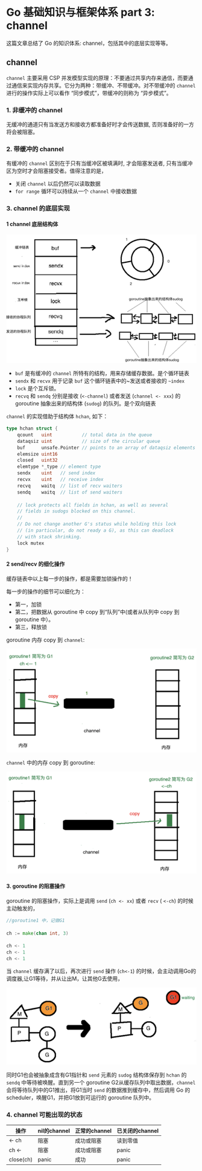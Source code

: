 # Go 基础知识与框架体系 part 3: channel


这篇文章总结了 Go 的知识体系: channel，包括其中的底层实现等等。

<!--more-->


## channel

`channel` 主要采用 CSP 并发模型实现的原理：不要通过共享内存来通信，而要通过通信来实现内存共享。它分为两种：带缓冲、不带缓冲。对不带缓冲的 `channel` 进行的操作实际上可以看作 “同步模式”，带缓冲的则称为 “异步模式”。

### 1. 非缓冲的 channel

无缓冲的通道只有当发送方和接收方都准备好时才会传送数据, 否则准备好的一方将会被阻塞。

### 2. 带缓冲的 channel

有缓冲的 `channel` 区别在于只有当缓冲区被填满时, 才会阻塞发送者, 只有当缓冲区为空时才会阻塞接受者。值得注意的是，

- 关闭 `channel` 以后仍然可以读取数据
- `for range` 循环可以持续从一个 `channel` 中接收数据

### 3. channel 的底层实现

#### 1 channel 底层结构体

![channel1](/channel1.png "图1：channel 底层结构体")

- `buf` 是有缓冲的 `channel` 所特有的结构，用来存储缓存数据。是个循环链表
- `sendx` 和 `recvx` 用于记录 `buf` 这个循环链表中的~发送或者接收的 `~index`
- `lock` 是个互斥锁。
- `recvq` 和 `sendq` 分别是接收 (`<-channel`) 或者发送 (`channel <- xxx`) 的 goroutine 抽象出来的结构体 (`sudog`) 的队列。是个双向链表

`channel` 的实现借助于结构体 `hchan`, 如下：
```go
type hchan struct {
    qcount   uint           // total data in the queue
    dataqsiz uint           // size of the circular queue
    buf      unsafe.Pointer // points to an array of dataqsiz elements
    elemsize uint16
    closed   uint32
    elemtype *_type // element type
    sendx    uint   // send index
    recvx    uint   // receive index
    recvq    waitq  // list of recv waiters
    sendq    waitq  // list of send waiters

    // lock protects all fields in hchan, as well as several
    // fields in sudogs blocked on this channel.
    //
    // Do not change another G's status while holding this lock
    // (in particular, do not ready a G), as this can deadlock
    // with stack shrinking.
    lock mutex
}
```

#### 2 send/recv 的细化操作

缓存链表中以上每一步的操作，都是需要加锁操作的！

每一步的操作的细节可以细化为：

- 第一，加锁
- 第二，把数据从 goroutine 中 copy 到“队列”中(或者从队列中 copy 到 goroutine 中）。
- 第三，释放锁

goroutine 内存 copy 到 `channel`:

![channel2](/channel2.png "图2：内存条 copy 进 channel")

`channel` 中的内存 copy 到 goroutine:

![channel3](/channel3.png "图3：channel 内存 copy 到内存条")

#### 3. goroutine 的阻塞操作

goroutine 的阻塞操作，实际上是调用 `send` (`ch <- xx`) 或者 `recv` ( `<-ch`) 的时候主动触发的，

```go
//goroutine1 中，记做G1

ch := make(chan int, 3)

ch <- 1
ch <- 1
ch <- 1
```

当 `channel` 缓存满了以后，再次进行 `send` 操作 (`ch<-1`) 的时候，会主动调用Go的调度器,让G1等待，并从让出M，让其他G去使用，

![channel4](/channel4.png "图4：Goroutine 调度")

同时G1也会被抽象成含有G1指针和 `send` 元素的 `sudog` 结构体保存到 `hchan` 的 `sendq` 中等待被唤醒。直到另一个 goroutine G2从缓存队列中取出数据，`channel` 会将等待队列中的G1推出，将G1当时 `send` 的数据推到缓存中，然后调用 Go 的 scheduler，唤醒G1，并把G1放到可运行的 goroutine 队列中。

### 4. channel 可能出现的状态

| 操作      | nil的channel | 正常的channel | 已关闭的channel |
| --------- | ------------ | ------------- | --------------- |
| <- ch     | 阻塞         | 成功或阻塞    | 读到零值        |
| ch <-     | 阻塞         | 成功或阻塞    | panic           |
| close(ch) | panic        | 成功          | panic           |

